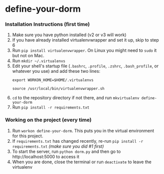 # define-your-dorm

### Installation Instructions (first time)
1. Make sure you have python installed (v2 or v3 will work)
2. If you have already installed virtualenvwrapper and set it up, skip to step 6
3. Run `pip install virtualenvwrapper`. On Linux you might need to `sudo` it but not on Mac.
4. Run `mkdir ~/.virtualenvs`
5. Edit your shell's startup file (`.bashrc`, `.profile`, `.zshrc`, `.bash_profile`, or whatever you use) and add these two lines:
    ```
    export WORKON_HOME=$HOME/.virtualenvs

    source /usr/local/bin/virtualenvwrapper.sh
    ```
6. `cd` to the repository directory if not there, and run `mkvirtualenv define-your-dorm`
7. Run `pip install -r requirements.txt`


### Working on the project (every time)
1. Run `workon define-your-dorm`. This puts you in the virtual environment for this project.
2. If `requirements.txt` has changed recently, re-run `pip install -r requirements.txt` *(make sure you did #1 first)*
3. To start the server, run `python dorm.py` and then go to http://localhost:5000 to access it
4. When you are done, close the terminal or run `deactivate` to leave the virtualenv
